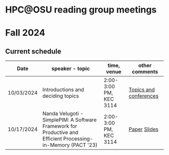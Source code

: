 # HPC@OSU reading group meetings



# Fall 2024 
## Current schedule

| Date | speaker - topic | time, venue | other comments |
| ---- | -------------- | ----------- | -------------- |
| 10/03/2024 | Introductions and deciding topics  |2:00-3:00 PM, KEC 3114 | [Topics and conferences ](https://docs.google.com/document/d/1zh655IOWGPfhNsCJ9yTJiSgqTVexG1pwZwA78Om6NA8/edit?usp=sharing)
| 10/17/2024 | Nanda Velugoti - SimplePIM: A Software Framework for Productive and Efficient Processing-in-Memory (PACT '23) | 2:00-3:00 PM, KEC 3114 | [Paper](https://people.inf.ethz.ch/omutlu/pub/SimplePIM_pact23.pdf) [Slides](https://people.inf.ethz.ch/omutlu/pub/SimplePIM_pact23-talk.pdf) |

